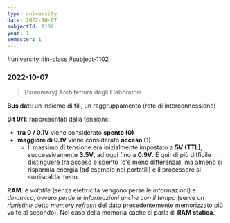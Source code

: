 ```yaml
---
type: university
date: 2022-10-07
subjectId: 1102
year: 1
semester: 1
---
```

#university #in-class #subject-1102
### 2022-10-07
> [!summary] Architettura degli Elaboratori

**Bus dati**: un insieme di fili, un raggruppamento (rete di interconnessione)

**Bit 0/1**: rappresentati dalla tensione:
- **tra 0 / 0.1V** viene considerato **spento (0)**
- **maggiore di 0.1V** viene considerato **acceso (1)**
	- Il massimo di tensione era inizialmente impostato a **5V (TTL)**, successivamente **3.5V**, ad oggi fino a **0.9V**. È quindi più difficile distinguere tra acceso e spento (c'è meno differenza), ma almeno si risparmia energia (ad esempio nei portatili) e il processore si surriscalda meno.

**RAM**: è *volatile* (senza elettricità vengono perse le informazioni) e *dinamica*, ovvero *perde le informazioni anche con il tempo* (serve un *ripristino* detto *[memory refresh](https://it.wikipedia.org/wiki/Memory_refresh)* del dato precedentemente memorizzato più volte al secondo).
Nel caso della memoria cache si parla di **RAM statica**.